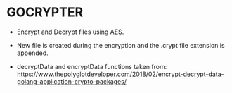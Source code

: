 # GOCRYPTER

- Encrypt and Decrypt files using AES.
- New file is created during the encryption and the .crypt file extension is appended.

- decryptData and encryptData functions taken from:
https://www.thepolyglotdeveloper.com/2018/02/encrypt-decrypt-data-golang-application-crypto-packages/
